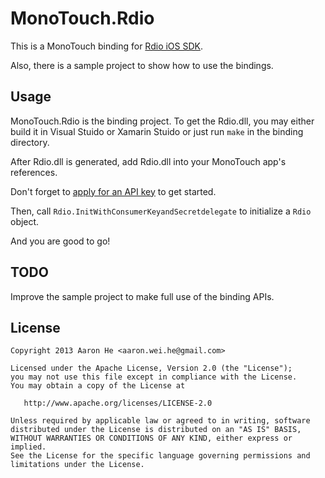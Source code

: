 MonoTouch.Rdio
==============

This is a MonoTouch binding for [Rdio iOS SDK](http://developer.rdio.com/docs/read/iOS).

Also, there is a sample project to show how to use the bindings.

Usage
-----

MonoTouch.Rdio is the binding project. To get the Rdio.dll, you may either build it in Visual Stuido or Xamarin Stuido or just run `make` in the binding directory.

After Rdio.dll is generated, add Rdio.dll into your MonoTouch app's references.

Don't forget to [apply for an API key](http://developer.rdio.com/page) to get started.

Then, call `Rdio.InitWithConsumerKeyandSecretdelegate` to initialize a `Rdio` object.

And you are good to go!

TODO
----

Improve the sample project to make full use of the binding APIs.

License
-------

    Copyright 2013 Aaron He <aaron.wei.he@gmail.com>

    Licensed under the Apache License, Version 2.0 (the "License");
    you may not use this file except in compliance with the License.
    You may obtain a copy of the License at

       http://www.apache.org/licenses/LICENSE-2.0

    Unless required by applicable law or agreed to in writing, software
    distributed under the License is distributed on an "AS IS" BASIS,
    WITHOUT WARRANTIES OR CONDITIONS OF ANY KIND, either express or implied.
    See the License for the specific language governing permissions and
    limitations under the License.
